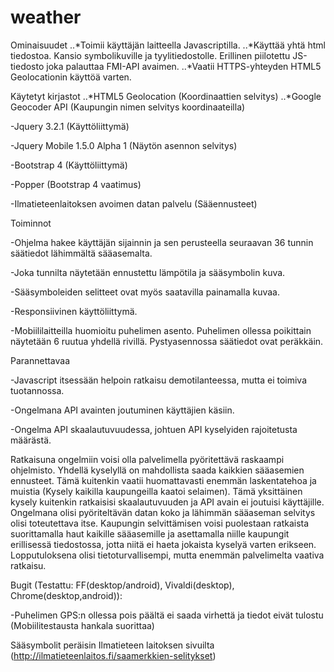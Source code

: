 # weather

Ominaisuudet
..*Toimii käyttäjän laitteella Javascriptilla.
..*Käyttää yhtä html tiedostoa. Kansio symbolikuville ja tyylitiedostolle. Erillinen piilotettu JS-tiedosto joka palauttaa FMI-API avaimen.
..*Vaatii HTTPS-yhteyden HTML5 Geolocationin käyttöä varten.


Käytetyt kirjastot
..*HTML5 Geolocation (Koordinaattien selvitys)
..*Google Geocoder API (Kaupungin nimen selvitys koordinaateilla)

-Jquery 3.2.1 (Käyttöliittymä)

-Jquery Mobile 1.5.0 Alpha 1 (Näytön asennon selvitys)

-Bootstrap 4 (Käyttöliittymä)

-Popper (Bootstrap 4 vaatimus)

-Ilmatieteenlaitoksen avoimen datan palvelu (Sääennusteet)


Toiminnot

-Ohjelma hakee käyttäjän sijainnin ja sen perusteella seuraavan 36 tunnin säätiedot lähimmältä sääasemalta.

-Joka tunnilta näytetään ennustettu lämpötila ja sääsymbolin kuva.

-Sääsymboleiden selitteet ovat myös saatavilla painamalla kuvaa.

-Responsiivinen käyttöliittymä.

-Mobiililaitteilla huomioitu puhelimen asento. Puhelimen ollessa poikittain näytetään 6 ruutua yhdellä rivillä. Pystyasennossa säätiedot ovat peräkkäin.


Parannettavaa

-Javascript itsessään helpoin ratkaisu demotilanteessa, mutta ei toimiva tuotannossa.

-Ongelmana API avainten joutuminen käyttäjien käsiin.

-Ongelma API skaalautuvuudessa, johtuen API kyselyiden rajoitetusta määrästä.


Ratkaisuna ongelmiin voisi olla palvelimella pyöritettävä raskaampi ohjelmisto. Yhdellä kyselyllä on mahdollista saada kaikkien sääasemien ennusteet. Tämä kuitenkin vaatii huomattavasti enemmän laskentatehoa ja muistia (Kysely kaikilla kaupungeilla kaatoi selaimen). Tämä yksittäinen kysely kuitenkin ratkaisisi skaalautuvuuden ja API avain ei joutuisi käyttäjille. Ongelmana olisi pyöriteltävän datan koko ja lähimmän sääaseman selvitys olisi toteutettava itse. Kaupungin selvittämisen voisi puolestaan ratkaista suorittamalla haut kaikille sääasemille ja asettamalla niille kaupungit erillisessä tiedostossa, jotta niitä ei haeta jokaista kyselyä varten erikseen. Lopputuloksena olisi tietoturvallisempi, mutta enemmän palvelimelta vaativa ratkaisu.


Bugit (Testattu: FF(desktop/android), Vivaldi(desktop), Chrome(desktop,android)):

-Puhelimen GPS:n ollessa pois päältä ei saada virhettä ja tiedot eivät tulostu (Mobiilitestausta hankala suorittaa)


Sääsymbolit peräisin Ilmatieteen laitoksen sivuilta (http://ilmatieteenlaitos.fi/saamerkkien-selitykset)
